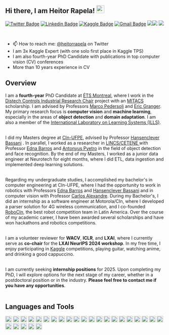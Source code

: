 
<h2> Hi there, I am Heitor Rapela! <img src="https://media.giphy.com/media/hvRJCLFzcasrR4ia7z/giphy.gif" width="25px"> </h2>

[![Twitter Badge](https://img.shields.io/badge/-@heitorrapela-1ca0f1?style=flat-square&labelColor=1ca0f1&logo=twitter&logoColor=white&link=https://twitter.com/heitorrapela)](https://twitter.com/heitorrapela) [![Linkedin Badge](https://img.shields.io/badge/-heitorrapela-blue?style=flat-square&logo=Linkedin&logoColor=white&link=https://www.linkedin.com/in/heitorrapela/)](https://www.linkedin.com/in/heitorrapela/) [![Kaggle Badge](https://img.shields.io/badge/Kaggle-20BEFF?style=flat-square&logo=Kaggle&logoColor=white&link=https://www.kaggle.com/rapela)](https://www.kaggle.com/rapela) [![Gmail Badge](https://img.shields.io/badge/-hrm@cin.ufpe.br-c14438?style=flat-square&logo=Gmail&logoColor=white&link=mailto:hrm@cin.ufpe.br)](mailto:hrm@cin.ufpe.br) ![](https://github.com/heitorrapela)<img src="https://img.shields.io/github/followers/heitorrapela?style=social"> <img src="https://img.shields.io/twitter/follow/heitorrapela?style=social"> 
 

<br />

- 📫 How to reach me: [@heitorrapela](https://twitter.com/heitorrapela) on Twitter
- I am 3x Kaggle Expert (with one solo first place in Kaggle TPS)
- I am also fourth-year PhD Candidate with publications in top computer vision (CV) conferences
- More than 10 years experience in CV

<h2> Overview </h2>



I am a <b>fourth-year</b> PhD Candidate at <a href="https://www.etsmtl.ca/">ÉTS Montreal</a>, where I work in the <a href="https://www.etsmtl.ca/en/research/chairs-and-labs/distech-controls">Distech Controls Industrial Research Chair</a> project with an <a href="https://www.mitacs.ca/">MITACS</a> scholarship. I am advised by Professors <a href="https://scholar.google.ca/citations?hl=pt-BR&user=aVfyPAoAAAAJ&view_op=list_works&sortby=pubdate">Marco Pedersoli</a> and <a href="https://scholar.google.ca/citations?hl=pt-BR&user=TmfbdagAAAAJ&view_op=list_works&sortby=pubdate">Eric Granger</a>. My primary research focus is <b>computer vision</b> and <b>machine learning</b>, especially in the areas of <b>object detection</b> and <b>domain adaptation</b>. I am also a member of the <a href="https://www.centralesupelec.fr/fr/ills-international-laboratory-learning-systems">International Laboratory on Learning Systems (ILLS)</a>. <br> <br>

I did my Masters degree at <a href="https://portal.cin.ufpe.br/">CIn-UFPE</a>, advised by Professor <a href="https://hfbassani.github.io/">Hansenclever Bassani</a> . In parallel, I worked as a researcher in <a href="https://www.gov.br/cetene/pt-br">LINCS/CETENE </a> with Professor <a href="https://scholar.google.ca/citations?hl=pt-BR&user=HCGd3n0AAAAJ&view_op=list_works&sortby=pubdate">Edna Barros</a> and <a href="https://scholar.google.ca/citations?hl=pt-BR&user=w4pI_44AAAAJ&view_op=list_works"> Antonyus Pyetro</a> in the field of object detection and face recognition. By the end of my Masters, I worked as a junior data engineer at Neurotech for eight months, where I did ETL, data ingestion and implemented deep learning solutions. <br><br>
                                
Regarding my undergraduate studies, I accomplished my bachelor's in computer engineering at CIn-UFPE, where I had the opportunity to work in robotics with Professors <a href="https://scholar.google.ca/citations?hl=pt-BR&user=HCGd3n0AAAAJ&view_op=list_works&sortby=pubdate">Edna Barros</a> and <a href="https://scholar.google.ca/citations?hl=pt-BR&user=s14pJ00AAAAJ&view_op=list_works&sortby=pubdate">Hansenclever Bassani</a> and in computer vision with Professor <a href="https://scholar.google.ca/citations?hl=pt-BR&user=2MN8MGwAAAAJ&view_op=list_works&sortby=pubdate">Carlos Alexandre</a>. During my Bachelor's, I did an internship as a software engineer at Motorola/CIn, where I developed a parser solution for 4G wireless communication, and I co-founded <a href="https://www.robocin.com.br/en">RoboCIn</a>, the best robot competition team in Latin America. Over the course of my academic career, I have been awarded several scholarships and have won hackathons and robotics competitions. <br><br>
                                
I am a volunteer reviewer for <b>WACV</b>, <b>ICLR</b>, and <b>LXAI</b>, where I currently serve as <b>co-chair</b> for the <b>LXAI NeurIPS 2024 workshop</b>. In my free time, I enjoy participating in <a href="https://www.kaggle.com/rapela">Kaggle</a> competitions, playing guitar, watching anime, and drinking a good cappuccino. <br><br>
                                
I am currently seeking <b>internship positions</b> for 2025. Upon completing my PhD, I will explore options for the next stage of my career, whether in a postdoctoral position or in the industry. <b>Please feel free to contact me if you have any opportunities</b>. <br><br>

  
  
<h2> Languages and Tools </h2>

<img height="20" src="https://img.shields.io/badge/Python-3776AB?style=for-the-badge&logo=python&logoColor=white"> <img height="20" src="https://img.shields.io/badge/C-00599C?style=for-the-badge&logo=c&logoColor=white"> <img height="20" src="https://img.shields.io/badge/C%2B%2B-00599C?style=for-the-badge&logo=c%2B%2B&logoColor=white"> 
<img height="20" src="https://img.shields.io/badge/PyTorch-EE4C2C?style=for-the-badge&logo=PyTorch&logoColor=white"> <img height="20" src="https://img.shields.io/badge/TensorFlow-FF6F00?style=for-the-badge&logo=TensorFlow&logoColor=white">
<img height="20" src="https://img.shields.io/badge/scikit_learn-F7931E?style=for-the-badge&logo=scikit-learn&logoColor=white"> <img height="20" src="https://img.shields.io/badge/Keras-D00000?style=for-the-badge&logo=Keras&logoColor=white"> <img height="20" src="https://img.shields.io/badge/Numpy-777BB4?style=for-the-badge&logo=numpy&logoColor=white"> <img height="20" src="https://img.shields.io/badge/Pandas-2C2D72?style=for-the-badge&logo=pandas&logoColor=white"> <img height="20" src="https://img.shields.io/badge/LaTeX-47A141?style=for-the-badge&logo=LaTeX&logoColor=white">
<img height="20" src="https://img.shields.io/badge/MySQL-00000F?style=for-the-badge&logo=mysql&logoColor=white"> <img height="20" src="https://img.shields.io/badge/Git-F05032?style=for-the-badge&logo=git&logoColor=white"> <img height="20" src="https://img.shields.io/badge/conda-342B029.svg?&style=for-the-badge&logo=anaconda&logoColor=white"> <img height="20" src="https://img.shields.io/badge/Docker-2CA5E0?style=for-the-badge&logo=docker&logoColor=white"> <img height="20" src="https://img.shields.io/badge/Qt-41CD52?style=for-the-badge&logo=qt&logoColor=white">
<img height="20" src="https://img.shields.io/badge/Amazon_AWS-232F3E?style=for-the-badge&logo=amazon-aws&logoColor=white"> <img height="20" src="https://img.shields.io/badge/Google_chrome-4285F4?style=for-the-badge&logo=Google-chrome&logoColor=white"> <img height="20" src="https://img.shields.io/badge/Firefox_Browser-FF7139?style=for-the-badge&logo=Firefox-Browser&logoColor=white"> <img height="20" src="https://img.shields.io/badge/Ubuntu-E95420?style=for-the-badge&logo=ubuntu&logoColor=white"> <img height="20" src="https://img.shields.io/badge/Android-3DDC84?style=for-the-badge&logo=android&logoColor=white"> <img height="20" src="https://img.shields.io/badge/Visual_Studio_Code-0078D4?style=for-the-badge&logo=visual%20studio%20code&logoColor=white"> <img height="20" src="https://img.shields.io/badge/Colab-F9AB00?style=for-the-badge&logo=googlecolab&color=525252"> <img height="20" src="https://img.shields.io/badge/Notion-000000?style=for-the-badge&logo=notion&logoColor=white"> <img height="20" src="https://img.shields.io/badge/Trello-0052CC?style=for-the-badge&logo=trello&logoColor=white"> <img height="20" src="https://img.shields.io/badge/Medium-12100E?style=for-the-badge&logo=medium&logoColor=white"> <img height="20" src="https://img.shields.io/badge/NVIDIA-GTX1050ti-76B900?style=for-the-badge&logo=nvidia&logoColor=white">


